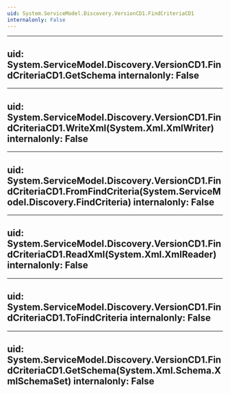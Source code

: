 ```yaml
---
uid: System.ServiceModel.Discovery.VersionCD1.FindCriteriaCD1
internalonly: False
---
```


---
uid: System.ServiceModel.Discovery.VersionCD1.FindCriteriaCD1.GetSchema
internalonly: False
---

---
uid: System.ServiceModel.Discovery.VersionCD1.FindCriteriaCD1.WriteXml(System.Xml.XmlWriter)
internalonly: False
---

---
uid: System.ServiceModel.Discovery.VersionCD1.FindCriteriaCD1.FromFindCriteria(System.ServiceModel.Discovery.FindCriteria)
internalonly: False
---

---
uid: System.ServiceModel.Discovery.VersionCD1.FindCriteriaCD1.ReadXml(System.Xml.XmlReader)
internalonly: False
---

---
uid: System.ServiceModel.Discovery.VersionCD1.FindCriteriaCD1.ToFindCriteria
internalonly: False
---

---
uid: System.ServiceModel.Discovery.VersionCD1.FindCriteriaCD1.GetSchema(System.Xml.Schema.XmlSchemaSet)
internalonly: False
---
